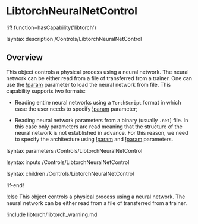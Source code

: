 # LibtorchNeuralNetControl

!if! function=hasCapability('libtorch')

!syntax description /Controls/LibtorchNeuralNetControl

## Overview

This object controls a physical process using a neural network. The neural network
can be either read from a file of transferred from a trainer. One can use the
[!param](/Controls/LibtorchNeuralNetControl/filename) parameter to load the neural network from file.
This capability supports two formats:

- Reading entire neural networks using a `TorchScript` format in which case the user needs to specify
  [!param](/Controls/LibtorchNeuralNetControl/torch_script_format) parameter;

- Reading neural network parameters from a binary (usually `.net`) file. In this case only parameters are read
  meaning that the structure of the neural network is not established in advance. For this reason, we need to specify the
  architecture using [!param](/Controls/LibtorchNeuralNetControl/num_neurons_per_layer) and
  [!param](/Controls/LibtorchNeuralNetControl/activation_function) parameters.


!syntax parameters /Controls/LibtorchNeuralNetControl

!syntax inputs /Controls/LibtorchNeuralNetControl

!syntax children /Controls/LibtorchNeuralNetControl

!if-end!

!else
This object controls a physical process using a neural network. The neural network
can be either read from a file of transferred from a trainer.

!include libtorch/libtorch_warning.md
